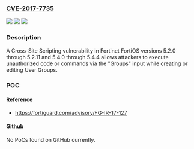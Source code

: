 ### [CVE-2017-7735](https://cve.mitre.org/cgi-bin/cvename.cgi?name=CVE-2017-7735)
![](https://img.shields.io/static/v1?label=Product&message=Fortinet%20FortiOS&color=blue)
![](https://img.shields.io/static/v1?label=Version&message=FortiOS%20versions%205.2.0%20through%205.2.11%2C%20and%205.4.0%20through%205.4.4%20&color=brightgreen)
![](https://img.shields.io/static/v1?label=Vulnerability&message=Execute%20unauthorized%20code%20or%20commands&color=brightgreen)

### Description

A Cross-Site Scripting vulnerability in Fortinet FortiOS versions 5.2.0 through 5.2.11 and 5.4.0 through 5.4.4 allows attackers to execute unauthorized code or commands via the "Groups" input while creating or editing User Groups.

### POC

#### Reference
- https://fortiguard.com/advisory/FG-IR-17-127

#### Github
No PoCs found on GitHub currently.

